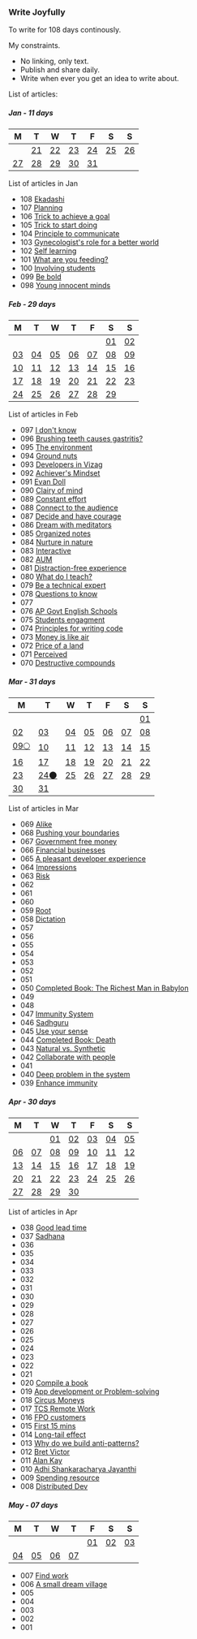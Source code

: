 ### Write Joyfully 

To write for 108 days continously.  

My constraints.
+ No linking, only text.
+ Publish and share daily.
+ Write when ever you get an idea to write about.
  
List of articles:  

##### Jan - 11 days  

| M | T | W | T | F | S | S |
| -- | -- | -- | -- | -- | -- | -- |
|        | [21](108-ekadashi) | [22](107-planning) | [23](106-trick-to-achieve-a-goal) | [24](105-trick-to-start-doing) | [25](104-principle-to-communicate) | [26](103-gynecologists-role) |  
| [27](102-self-learning) | [28](101-what-are-you-feeding) | [29](100-involving-students) | [30](099-be-bold) | [31](098-young-innocent-minds) |        |        |  
  
  
List of articles in Jan
+ 108 [Ekadashi](108-ekadashi)
+ 107 [Planning](107-planning)
+ 106 [Trick to achieve a goal](106-trick-to-achieve-a-goal)
+ 105 [Trick to start doing](105-trick-to-start-doing)
+ 104 [Principle to communicate](104-principle-to-communicate)
+ 103 [Gynecologist's role for a better world](103-gynecologists-role)
+ 102 [Self learning](102-self-learning)
+ 101 [What are you feeding?](101-what-are-you-feeding)
+ 100 [Involving students](100-involving-students)
+ 099 [Be bold](099-be-bold)
+ 098 [Young innocent minds](098-young-innocent-minds)

##### Feb - 29 days   

| M | T | W | T | F | S | S |  
| -- | -- | -- | -- | -- | -- | -- |  
|        |        |        |        |        | [01](097-i-dont-know) | [02](096-brushing-teeth) |  
| [03](095-the-environment) | [04](094-groundnuts) | [05](093-developers-in-vizag) | [06](092-achiever-mindset) | [07](091-evan-doll) | [08](090-clarity-of-mind) | [09](089-constant-effort) |  
| [10](088-connect-to-the-audience) | [11](087-decide-and-have-courage) | [12](086-dream-with-meditators) | [13](085-organized-notes) | [14](084-nurture-in-nature) | [15](083-interactive) | [16](082-aum) |  
| [17](081-distraction-free-experience) | [18](080-what-do-i-teach) | [19](079-be-a-technical-expert) | [20](078-questions-to-know) | [21]() | [22]() | [23](076-ap-govt-english-schools) |  
| [24](075-students-engagment) | [25](074-principles-for-writing-code) | [26](073-money-is-like-air) | [27](072-price-of-a-land) | [28](071-perceived) | [29](070-destructive-compounds) |        |  
  
List of articles in Feb  
+ 097 [I don't know](097-i-dont-know)
+ 096 [Brushing teeth causes gastritis?](096-brushing-teeth)
+ 095 [The environment](095-the-environment)
+ 094 [Ground nuts](094-groundnuts)
+ 093 [Developers in Vizag](093-developers-in-vizag)
+ 092 [Achiever's Mindset](092-achiever-mindset)
+ 091 [Evan Doll](091-evan-doll)
+ 090 [Clairy of mind](090-clarity-of-mind)
+ 089 [Constant effort](089-constant-effort)
+ 088 [Connect to the audience](088-connect-to-the-audience)
+ 087 [Decide and have courage](087-decide-and-have-courage)
+ 086 [Dream with meditators](086-dream-with-meditators)
+ 085 [Organized notes](085-organized-notes)
+ 084 [Nurture in nature](084-nurture-in-nature)
+ 083 [Interactive](083-interactive)
+ 082 [AUM](082-aum)
+ 081 [Distraction-free experience](081-distraction-free-experience)
+ 080 [What do I teach?](080-what-do-i-teach)
+ 079 [Be a technical expert](079-be-a-technical-expert)
+ 078 [Questions to know](078-questions-to-know)
+ 077
+ 076 [AP Govt English Schools](076-ap-govt-english-schools)
+ 075 [Students engagment](075-students-engagment)
+ 074 [Principles for writing code](074-principles-for-writing-code)
+ 073 [Money is like air](073-money-is-like-air)
+ 072 [Price of a land](072-price-of-a-land)
+ 071 [Perceived](071-perceived)
+ 070 [Destructive compounds](070-destructive-compounds)

##### Mar - 31 days    

| M | T | W | T | F | S | S |
| -- | -- | -- | -- | -- | -- | -- |
|        |        |        |        |        |        | [01](069-alike) |  
| [02](068-pushing-the-boundaries) | [03](067-government-free-money) | [04](066-financial-businesses) | [05](065-a-pleasant-developer-experience) | [06](064-impressions) | [07](063-risk) | [08]() |  
| [09🌕]() | [10]() | [11](059-root) | [12](058-dictation) | [13]() | [14]() | [15]() |  
| [16]() | [17]() | [18]() | [19]() | [20](050-the-richest-man-in-babylon) | [21]() | [22]() |  
| [23](047-immunity-system) | [24🌑](046-sadhguru) | [25](045-use-your-sense) | [26](044-completed-book-death) | [27](043-natural-vs-synthetic) | [28](042-collaborate-with-people) | [29]() |  
| [30](040-deep-problem-in-the-system) | [31](039-enhance-immunity) |        |        |        |        |        |  
  
List of articles in Mar  
+ 069 [Alike](069-alike)
+ 068 [Pushing your boundaries](068-pushing-the-boundaries)
+ 067 [Government free money](067-government-free-money)
+ 066 [Financial businesses](066-financial-businesses)
+ 065 [A pleasant developer experience](065-a-pleasant-developer-experience)
+ 064 [Impressions](064-impressions)
+ 063 [Risk](063-risk)
+ 062
+ 061
+ 060
+ 059 [Root](059-root)
+ 058 [Dictation](058-dictation)
+ 057
+ 056
+ 055
+ 054
+ 053
+ 052
+ 051
+ 050 [Completed Book: The Richest Man in Babylon](050-the-richest-man-in-babylon)
+ 049
+ 048
+ 047 [Immunity System](047-immunity-system)
+ 046 [Sadhguru](046-sadhguru)
+ 045 [Use your sense](045-use-your-sense)
+ 044 [Completed Book: Death](044-completed-book-death)
+ 043 [Natural vs. Synthetic](043-natural-vs-synthetic)
+ 042 [Collaborate with people](042-collaborate-with-people)
+ 041
+ 040 [Deep problem in the system](040-deep-problem-in-the-system)
+ 039 [Enhance immunity](039-enhance-immunity)


##### Apr - 30 days    

| M | T | W | T | F | S | S |  
| -- | -- | -- | -- | -- | -- | -- |  
|        |        | [01](038-good-lead-time) | [02](037-sadhana) | [03]() | [04]() | [05]() |  
| [06]() | [07]() | [08]() | [09]() | [10]() | [11]() | [12]() |  
| [13]() | [14]() | [15]() | [16]() | [17]() | [18](020-compile-a-book) | [19](019-app-dev-or-problem-solving) |  
| [20](018-circus-monkeys) | [21](017-tcs-remote-work) | [22](016-fpo-customers) | [23](015-first-15-mins) | [24](014-long-tail-effect) | [25](013-why-do-we-build-anti-patterns) | [26](012-bret-victor) |  
| [27](011-alan-kay) | [28](010-adhi-shankaracharya-jayanthi) | [29](009-spending-resource) | [30](008-distributed-dev) |        |        |        |  
   
List of articles in Apr  
+ 038 [Good lead time](038-good-lead-time)
+ 037 [Sadhana](037-sadhana)
+ 036
+ 035
+ 034
+ 033
+ 032
+ 031
+ 030
+ 029
+ 028
+ 027
+ 026
+ 025
+ 024
+ 023
+ 022
+ 021
+ 020 [Compile a book](020-compile-a-book)
+ 019 [App development or Problem-solving](019-app-dev-or-problem-solving)
+ 018 [Circus Moneys](018-circus-monkeys)
+ 017 [TCS Remote Work](017-tcs-remote-work)
+ 016 [FPO customers](016-fpo-customers)
+ 015 [First 15 mins](015-first-15-mins)
+ 014 [Long-tail effect](014-long-tail-effect)
+ 013 [Why do we build anti-patterns?](013-why-do-we-build-anti-patterns)
+ 012 [Bret Victor](012-bret-victor)
+ 011 [Alan Kay](011-alan-kay)
+ 010 [Adhi Shankaracharya Jayanthi](010-adhi-shankaracharya-jayanthi)
+ 009 [Spending resource](009-spending-resource)
+ 008 [Distributed Dev](008-distributed-dev)

##### May - 07 days   

| M | T | W | T | F | S | S |  
| -- | -- | -- | -- | -- | -- | -- |  
|        |        |        |        | [01](007-find-work) | [02](006-a-small-dream-village) | [03]() |  
| [04]() | [05]() | [06]() | [07]() |        |        |        |  
  
+ 007 [Find work](007-find-work)
+ 006 [A small dream village](006-a-small-dream-village)
+ 005
+ 004
+ 003
+ 002
+ 001
